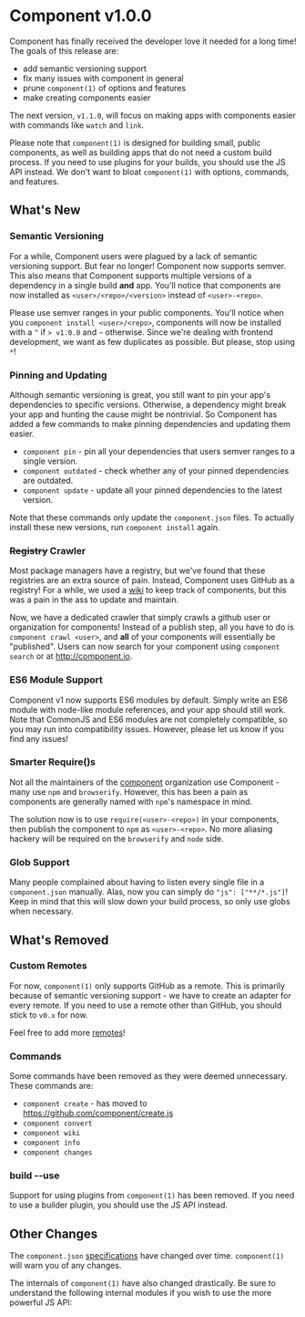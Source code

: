 # Component v1.0.0

Component has finally received the developer love it needed for a long time!
The goals of this release are:

- add semantic versioning support
- fix many issues with component in general
- prune `component(1)` of options and features
- make creating components easier

The next version, `v1.1.0`, will focus on making apps with components easier with commands like `watch` and `link`.

Please note that `component(1)` is designed for building small, public components,
as well as building apps that do not need a custom build process.
If you need to use plugins for your builds,
you should use the JS API instead.
We don't want to bloat `component(1)` with options, commands, and features.

## What's New

### Semantic Versioning

For a while, Component users were plagued by a lack of semantic versioning support.
But fear no longer! Component now supports semver.
This also means that Component supports multiple versions of a dependency in a single build __and__ app.
You'll notice that components are now installed as `<user>/<repo>/<version>` instead of `<user>-<repo>`.

Please use semver ranges in your public components.
You'll notice when you `component install <user>/<repo>`, 
components will now be installed with a `^` if `> v1.0.0` and `~` otherwise.
Since we're dealing with frontend development, we want as few duplicates as possible.
But please, stop using `*`!

### Pinning and Updating

Although semantic versioning is great, you still want to pin your app's dependencies to specific versions.
Otherwise, a dependency might break your app and hunting the cause might be nontrivial.
So Component has added a few commands to make pinning dependencies and updating them easier.

- `component pin` - pin all your dependencies that users semver ranges to a single version.
- `component outdated` - check whether any of your pinned dependencies are outdated.
- `component update` - update all your pinned dependencies to the latest version.

Note that these commands only update the `component.json` files.
To actually install these new versions,
run `component install` again.

### ~~Registry~~ Crawler

Most package managers have a registry, but we've found that these registries are an extra source of pain.
Instead, Component uses GitHub as a registry!
For a while, we used a [wiki](https://github.com/component/component/wiki/Components) to keep track of components,
but this was a pain in the ass to update and maintain.

Now, we have a dedicated crawler that simply crawls a github user or organization for components!
Instead of a publish step, all you have to do is `component crawl <user>`, and __all__ of your components will essentially be "published".
Users can now search for your component using `component search` or at http://component.io.

### ES6 Module Support

Component v1 now supports ES6 modules by default.
Simply write an ES6 module with node-like module references, and your app should still work.
Note that CommonJS and ES6 modules are not completely compatible, so you may run into compatibility issues.
However, please let us know if you find any issues!

### Smarter Require()s

Not all the maintainers of the [component](https://github.com/component) organization use Component - many use `npm` and `browserify`.
However, this has been a pain as components are generally named with `npm`'s namespace in mind.

The solution now is to use `require(<user>-<repo>)` in your components, then publish the component to `npm` as `<user>-<repo>`.
No more aliasing hackery will be required on the `browserify` and `node` side.

### Glob Support

Many people complained about having to listen every single file in a `component.json` manually.
Alas, now you can simply do `"js": ["**/*.js"]`!
Keep in mind that this will slow down your build process,
so only use globs when necessary.

## What's Removed

### Custom Remotes

For now, `component(1)` only supports GitHub as a remote.
This is primarily because of semantic versioning support - we have to create an adapter for every remote.
If you need to use a remote other than GitHub,
you should stick to `v0.x` for now.

Feel free to add more [remotes](https://github.com/component/remotes.js)!

### Commands

Some commands have been removed as they were deemed unnecessary.
These commands are:

- `component create` - has moved to https://github.com/component/create.js
- `component convert`
- `component wiki`
- `component info`
- `component changes`

### build --use

Support for using plugins from `component(1)` has been removed.
If you need to use a builder plugin,
you should use the JS API instead.

## Other Changes

The `component.json` [specifications](https://github.com/component/spec) have changed over time.
`component(1)` will warn you of any changes.

The internals of `component(1)` have also changed drastically.
Be sure to understand the following internal modules if you wish to use the more powerful JS API:

